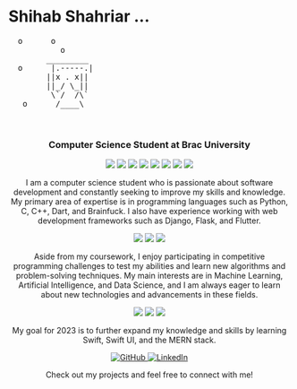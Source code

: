 # Shihab Shahriar ... 

<p align="center">
  <pre>
  o      o
           o
        _________
  o      |.-----.|
        ||x . x||
        ||_/ \_||
         \`/  /\`
   o      /____\
       
  </pre>
</p>

<h3 align="center">Computer Science Student at Brac University</h3>

<p align="center">
  <img src="https://img.shields.io/badge/-Python-brightgreen?style=flat-square&logo=Python&logoColor=white" />
  <img src="https://img.shields.io/badge/-C-brightgreen?style=flat-square&logo=C&logoColor=white" />
  <img src="https://img.shields.io/badge/-C++-brightgreen?style=flat-square&logo=C%2B%2B&logoColor=white" />
  <img src="https://img.shields.io/badge/-Dart-brightgreen?style=flat-square&logo=Dart&logoColor=white" />
  <img src="https://img.shields.io/badge/-Brainfuck-brightgreen?style=flat-square&logo=Brainfuck&logoColor=white" />
  <img src="https://img.shields.io/badge/-Django-brightgreen?style=flat-square&logo=Django&logoColor=white" />
  <img src="https://img.shields.io/badge/-Flask-brightgreen?style=flat-square&logo=Flask&logoColor=white" />
  <img src="https://img.shields.io/badge/-Flutter-brightgreen?style=flat-square&logo=Flutter&logoColor=white" />
</p>

<p align="center">
  I am a computer science student who is passionate about software development and constantly seeking to improve my skills and knowledge. My primary area of expertise is in programming languages such as Python, C, C++, Dart, and Brainfuck. I also have experience working with web development frameworks such as Django, Flask, and Flutter.
</p>

<p align="center">
  <img src="https://img.shields.io/badge/-Machine%20Learning-orange?style=flat-square&logo=Machine%20Learning&logoColor=white" />
  <img src="https://img.shields.io/badge/-Artificial%20Intelligence-orange?style=flat-square&logo=Artificial%20Intelligence&logoColor=white" />
  <img src="https://img.shields.io/badge/-Data%20Science-orange?style=flat-square&logo=Data%20Science&logoColor=white" />
</p>

<p align="center">
  Aside from my coursework, I enjoy participating in competitive programming challenges to test my abilities and learn new algorithms and problem-solving techniques. My main interests are in Machine Learning, Artificial Intelligence, and Data Science, and I am always eager to learn about new technologies and advancements in these fields.
</p>

<p align="center">
  <img src="https://img.shields.io/badge/-Swift-blue?style=flat-square&logo=Swift&logoColor=white" />
  <img src="https://img.shields.io/badge/-Swift%20UI-blue?style=flat-square&logo=Swift%20UI&logoColor=white" />
  <img src="https://img.shields.io/badge/-MERN%20Stack-blue?style=flat-square&logo=MERN&logoColor=white" />
</p>

<p align="center">
  My goal for 2023 is to further expand my knowledge and skills by learning Swift, Swift UI, and the MERN stack.
</p>

<p align="center">
  <a href="https://github.com/shihabshahrier" target="_blank">
    <img src="https://img.shields.io/badge/GitHub-%2312100E.svg?&style=flat-square&logo=github&logoColor=white" alt="GitHub" />
  </a>
  <a href="https://linkedin.com/in/shihabshahrier/" target="_blank">
    <img src="https://img.shields.io/badge/LinkedIn-%230077B5.svg?&style=flat-square&logo=linkedin&logoColor=white" alt="LinkedIn" />
  </a>
</p>

<p align="center">
  Check out my projects and feel free to connect with me!
</p>

